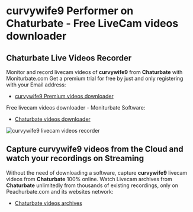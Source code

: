 # curvywife9 Performer on Chaturbate - Free LiveCam videos downloader

## Chaturbate Live Videos Recorder

Monitor and record livecam videos of **curvywife9** from **Chaturbate** with Moniturbate.com
Get a premium trial for free by just and only registering with your Email address:
* [curvywife9 Premium videos downloader](https://moniturbate.com/request-demo-licence-key.html)

Free livecam videos downloader - Moniturbate Software:
* [Chaturbate videos downloader](https://moniturbate.com/moniturbate-download-software.html)

![curvywife9 livecam videos recorder](https://peachurnet.com/templates/moniturbate-software.png)


## Capture curvywife9 videos from the Cloud and watch your recordings on Streaming

Without the need of downloading a software, capture **curvywife9** livecam videos from **Chaturbate** 100% online.
Watch Livecam archives from **Chaturbate** unlimitedly from thousands of existing recordings, only on Peachurbate.com and its websites network:
* [Chaturbate videos archives](https://peachurnet.com/)